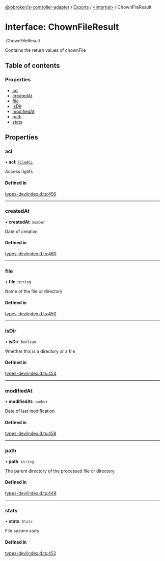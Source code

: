 [@iobroker/js-controller-adapter](../README.md) / [Exports](../modules.md) / [<internal\>](../modules/internal_.md) / ChownFileResult

# Interface: ChownFileResult

[<internal>](../modules/internal_.md).ChownFileResult

Contains the return values of chownFile

## Table of contents

### Properties

- [acl](internal_.ChownFileResult.md#acl)
- [createdAt](internal_.ChownFileResult.md#createdat)
- [file](internal_.ChownFileResult.md#file)
- [isDir](internal_.ChownFileResult.md#isdir)
- [modifiedAt](internal_.ChownFileResult.md#modifiedat)
- [path](internal_.ChownFileResult.md#path)
- [stats](internal_.ChownFileResult.md#stats)

## Properties

### acl

• **acl**: [`FileACL`](internal_.FileACL.md)

Access rights

#### Defined in

[types-dev/index.d.ts:456](https://github.com/ioBroker/ioBroker.js-controller/blob/297e6576/packages/types-dev/index.d.ts#L456)

___

### createdAt

• **createdAt**: `number`

Date of creation

#### Defined in

[types-dev/index.d.ts:460](https://github.com/ioBroker/ioBroker.js-controller/blob/297e6576/packages/types-dev/index.d.ts#L460)

___

### file

• **file**: `string`

Name of the file or directory

#### Defined in

[types-dev/index.d.ts:450](https://github.com/ioBroker/ioBroker.js-controller/blob/297e6576/packages/types-dev/index.d.ts#L450)

___

### isDir

• **isDir**: `boolean`

Whether this is a directory or a file

#### Defined in

[types-dev/index.d.ts:454](https://github.com/ioBroker/ioBroker.js-controller/blob/297e6576/packages/types-dev/index.d.ts#L454)

___

### modifiedAt

• **modifiedAt**: `number`

Date of last modification

#### Defined in

[types-dev/index.d.ts:458](https://github.com/ioBroker/ioBroker.js-controller/blob/297e6576/packages/types-dev/index.d.ts#L458)

___

### path

• **path**: `string`

The parent directory of the processed file or directory

#### Defined in

[types-dev/index.d.ts:448](https://github.com/ioBroker/ioBroker.js-controller/blob/297e6576/packages/types-dev/index.d.ts#L448)

___

### stats

• **stats**: `Stats`

File system stats

#### Defined in

[types-dev/index.d.ts:452](https://github.com/ioBroker/ioBroker.js-controller/blob/297e6576/packages/types-dev/index.d.ts#L452)

